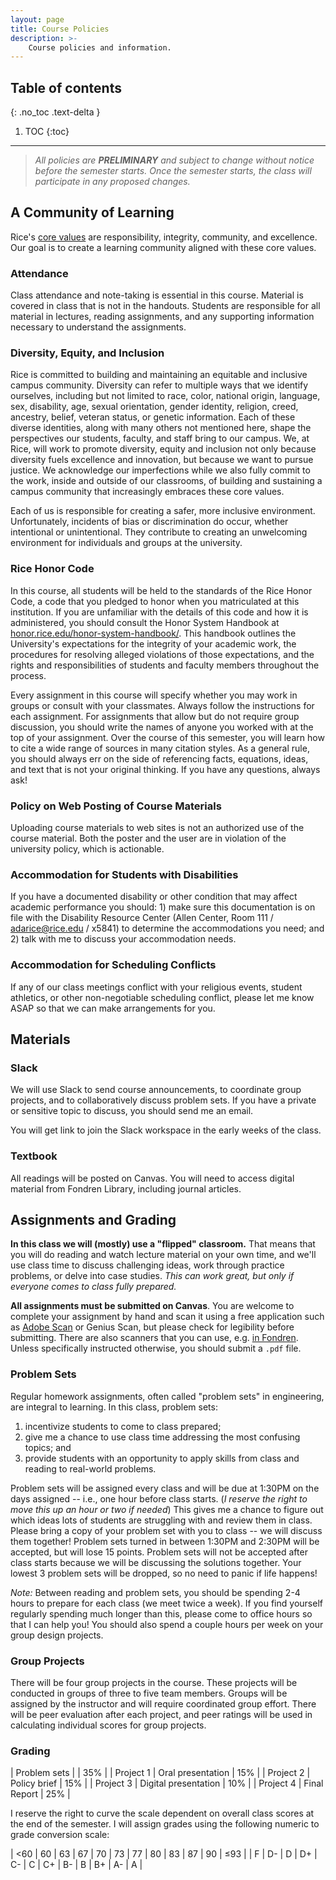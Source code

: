 ```yaml
---
layout: page
title: Course Policies
description: >-
    Course policies and information.
---
```


## Table of contents
{: .no_toc .text-delta }

1. TOC
{:toc}

---

> _All policies are **PRELIMINARY** and subject to change without notice before the semester starts. Once the semester starts, the class will participate in any proposed changes._

## A Community of Learning

Rice's [core values](https://www.rice.edu/mission-values) are responsibility, integrity, community, and excellence.
Our goal is to create a learning community aligned with these core values.

### Attendance

Class attendance and note-taking is essential in this course.
Material is covered in class that is not in the handouts.
Students are responsible for all material in lectures, reading assignments, and any supporting information necessary to understand the assignments.

### Diversity, Equity, and Inclusion

Rice is committed to building and maintaining an equitable and inclusive campus community.
Diversity can refer to multiple ways that we identify ourselves, including but not limited to race, color, national origin, language, sex, disability, age, sexual orientation, gender identity, religion, creed, ancestry, belief, veteran status, or genetic information.
Each of these diverse identities, along with many others not mentioned here, shape the perspectives our students, faculty, and staff bring to our campus.
We, at Rice, will work to promote diversity, equity and inclusion not only because diversity fuels excellence and innovation, but because we want to pursue justice.
We acknowledge our imperfections while we also fully commit to the work, inside and outside of our classrooms, of building and sustaining a campus community that increasingly embraces these core values.

Each of us is responsible for creating a safer, more inclusive environment.
Unfortunately, incidents of bias or discrimination do occur, whether intentional or unintentional.
They contribute to creating an unwelcoming environment for individuals and groups at the university.

### Rice Honor Code

In this course, all students will be held to the standards of the Rice Honor Code, a code that you pledged to honor when you matriculated at this institution.
If you are unfamiliar with the details of this code and how it is administered, you should consult the Honor System Handbook at [honor.rice.edu/honor-system-handbook/](https://honor.rice.edu/honor-system-handbook/).
This handbook outlines the University's expectations for the integrity of your academic work, the procedures for resolving alleged violations of those expectations, and the rights and responsibilities of students and faculty members throughout the process.

Every assignment in this course will specify whether you may work in groups or consult with your classmates.
Always follow the instructions for each assignment.
For assignments that allow but do not require group discussion, you should write the names of anyone you worked with at the top of your assignment.
Over the course of this semester, you will learn how to cite a wide range of sources in many citation styles.
As a general rule, you should always err on the side of referencing facts, equations, ideas, and text that is not your original thinking.
If you have any questions, always ask!

### Policy on Web Posting of Course Materials

Uploading course materials to web sites is not an authorized use of the course material.
Both the poster and the user are in violation of the university policy, which is actionable.

### Accommodation for Students with Disabilities

If you have a documented disability or other condition that may affect academic performance you should: 1) make sure this documentation is on file with the Disability Resource Center (Allen Center, Room 111 / [adarice@rice.edu](mailto:adarice@rice.edu) / x5841) to determine the accommodations you need; and 2) talk with me to discuss your accommodation needs.

### Accommodation for Scheduling Conflicts

If any of our class meetings conflict with your religious events, student athletics, or other non-negotiable scheduling conflict, please let me know ASAP so that we can make arrangements for you.

## Materials

### Slack

We will use Slack to send course announcements, to coordinate group projects, and to collaboratively discuss problem sets.
If you have a private or sensitive topic to discuss, you should send me an email.

You will get link to join the Slack workspace in the early weeks of the class.

### Textbook

All readings will be posted on Canvas.
You will need to access digital material from Fondren Library, including journal articles.

## Assignments and Grading

**In this class we will (mostly) use a "flipped" classroom.**
That means that you will do reading and watch lecture material on your own time, and we'll use class time to discuss challenging ideas, work through practice problems, or delve into case studies.
*This can work great, but only if everyone comes to class fully prepared.*

**All assignments must be submitted on Canvas**.
You are welcome to complete your assignment by hand and scan it using a free application such as [Adobe Scan](https://acrobat.adobe.com/us/en/mobile/scanner-app.html) or Genius Scan, but please check for legibility before submitting.
There are also scanners that you can use, e.g. [in Fondren](https://library.rice.edu/services/copy-print-scan).
Unless specifically instructed otherwise, you should submit a `.pdf` file.

### Problem Sets

Regular homework assignments, often called "problem sets" in engineering, are integral to learning.
In this class, problem sets:

1. incentivize students to come to class prepared; 
1. give me a chance to use class time addressing the most confusing topics; and
1. provide students with an opportunity to apply skills from class and reading to real-world problems.

Problem sets will be assigned every class and will be due at 1:30PM on the days assigned -- i.e., one hour before class starts. (*I reserve the right to move this up an hour or two if needed*)
This gives me a chance to figure out which ideas lots of students are struggling with and review them in class.
Please bring a copy of your problem set with you to class -- we will discuss them together!
Problem sets turned in between 1:30PM and 2:30PM will be accepted, but will lose 15 points.
Problem sets will not be accepted after class starts because we will be discussing the solutions together.
Your lowest 3 problem sets will be dropped, so no need to panic if life happens!

*Note:* Between reading and problem sets, you should be spending 2-4 hours to prepare for each class (we meet twice a week).
If you find yourself regularly spending much longer than this, please come to office hours so that I can help you!
You should also spend a couple hours per week on your group design projects.

### Group Projects

There will be four group projects in the course.
These projects will be conducted in groups of three to five team members.
Groups will be assigned by the instructor and will require coordinated group effort.
There will be peer evaluation after each project, and peer ratings will be used in calculating individual scores for group projects.

### Grading

| Problem sets   |    | 35% |
| Project 1   | Oral presentation | 15% |
| Project 2   | Policy brief | 15% |
| Project 3   | Digital presentation | 10%  |
| Project 4   | Final Report | 25% |

I reserve the right to curve the scale dependent on overall class scores at the end of the semester.
I will assign grades using the following numeric to grade conversion scale:

| <60 | 60 | 63 | 67 | 70 | 73 | 77 | 80 | 83 | 87 | 90 | ≤93 |
| F   |  D- | D | D+ | C- | C  | C+ | B- | B  | B+ | A- | A   |
